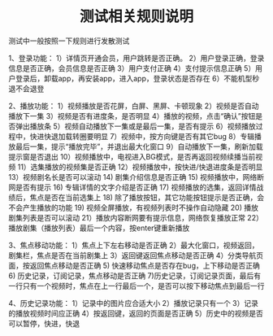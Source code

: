 <!-- 项目大标题 -->
<h1 align="center">测试相关规则说明</h1>
<!-- 文档说明 -->
测试中一般按照一下规则进行发散测试

1、登录功能：
	  1）详情页开通会员，用户跳转是否正确。
	  2）用户登录正确，登录信息是否正确，会员信息是否正确
	  3）用户支付正确
    4）支付提示信息正确
    5）用户登录后，卸载app，再安装app，进入app，登录状态是否存在
    6）不能机型秒退不会退登

2、播放功能：
    1）视频播放是否花屏，白屏、黑屏、卡顿现象
    2）视频是否自动播放下一集
    3）视频是否有进度条，是否明显
    4）播放的视频，点击“确认”按钮是否弹出播放条
    5）视频自动播放下一集或是最后一集，是否有提示
    6）视频播放过程中，快进快退加载转圈要明显
    7）视频中，按方向键是否有其它bug
    8）专辑播放最后一集，提示“播放完毕”，并退出最大化窗口
    9）自动播放下一集，刷新加载提示窗是否退出
    10）视频播放中，电视进入BG模式，是否再返回视频续播当前视频
    11）选集播放的视频集是否正确
    12）视频播放中，按快进/快退进度条是否明显
    13）视频剧名长是否可以滚动
    14) 剧集介绍信息是否正确
    15) 视频播放中，网络断网是否有提示
    16) 专辑详情的文字介绍是否正确
    17) 视频播放的选集，返回详情战绩后，焦点是否在当前选集上
    18) 除了播放按钮，其它功能按钮提示是否正确，会不会产生播放的功能
    19) 视频全屏播放，有视频列表时不操作自动隐藏
    20) 播放剧集列表是否可以滚动
    21）播放内容断网要有提示信息，网络恢复播放正常
    22）播放剧集（播放列表）最后一个内容，按enter键重新播放

3、焦点移动功能：
    1）焦点上下左右移动是否正确
    2）最大化窗口，视频返回，剧集栏，焦点是否在当前剧集上
    3）返回键返回焦点移动是否正确
    4）分类导航页面，按返回焦点移动是否正确
    5) 快速移动焦点是否存在bug，上下移动是否正确
    6) 历史记录，订阅记录，焦点移动是否正确
    7)历史记录，订阅记录页面，最后有一行只有一个视频时，焦点在上一行最后一个，是否可以按下移动焦点到最后一行

4、历史记录功能：
    1）记录中的图片应合适大小
    2）播放记录只有一个
    3）记录的播放视频时间应正确
    4）按返回键，返回的页面是否正确
    5）历史中的视频是否可以暂停，快进，快退
